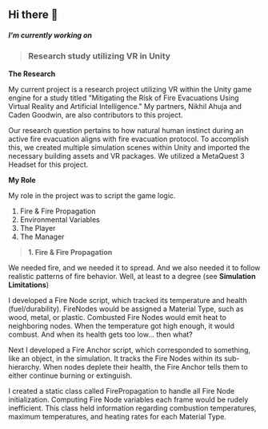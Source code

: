 ## Hi there 👋

##### *I'm currently working on*
>### Research study utilizing VR in Unity

**The Research**

My current project is a research project utilizing VR within the Unity game engine for a study titled "Mitigating the Risk of Fire Evacuations Using Virtual Reality and Artificial Intelligence." 
My partners, Nikhil Ahuja and Caden Goodwin, are also contributors to this project. 

Our research question pertains to how natural human instinct during an active fire evacuation aligns with fire evacuation protocol. To accomplish this, we created multiple simulation scenes within Unity and imported the necessary building assets and VR packages. We utilized a MetaQuest 3 Headset for this project.

**My Role**

My role in the project was to script the game logic.

1. Fire & Fire Propagation
2. Environmental Variables
3. The Player
4. The Manager

>**1. Fire & Fire Propagation**

We needed fire, and we needed it to spread. And we also needed it to follow realistic patterns of fire behavior. Well, at least to a degree (see **Simulation Limitations**)

I developed a Fire Node script, which tracked its temperature and health (fuel/durability). FireNodes would be assigned a Material Type, such as wood, metal, or plastic. Combusted Fire Nodes would emit heat to neighboring nodes. When the temperature got high enough, it would combust. And when its health gets too low... then what?

Next I developed a Fire Anchor script, which corresponded to something, like an object, in the simulation. It tracks the Fire Nodes within its sub-hierarchy. When nodes deplete their health, the Fire Anchor tells them to either continue burning or extinguish.

I created a static class called FirePropagation to handle all Fire Node initialization. Computing Fire Node variables each frame would be rudely inefficient. This class held information regarding combustion temperatures, maximum temperatures, and heating rates for each Material Type. 

<!--
**gabedvdsn/gabedvdsn** is a ✨ _special_ ✨ repository because its `README.md` (this file) appears on your GitHub profile.

Here are some ideas to get you started:

- 🔭 I’m currently working on ...
- 🌱 I’m currently learning ...
- 👯 I’m looking to collaborate on ...
- 🤔 I’m looking for help with ...
- 💬 Ask me about ...
- 📫 How to reach me: ...
- 😄 Pronouns: ...
- ⚡ Fun fact: ...
-->
